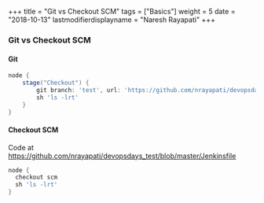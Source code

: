 +++
title = "Git vs Checkout SCM"
tags = ["Basics"]
weight = 5
date = "2018-10-13"
lastmodifierdisplayname = "Naresh Rayapati"
+++

### Git vs Checkout SCM

#### Git

```groovy
node {
    stage("Checkout") {
        git branch: 'test', url: 'https://github.com/nrayapati/devopsdays_test.git'
        sh 'ls -lrt'
    }
}
```

#### Checkout SCM

Code at https://github.com/nrayapati/devopsdays_test/blob/master/Jenkinsfile

```groovy
node {
  checkout scm
  sh 'ls -lrt'
}
```